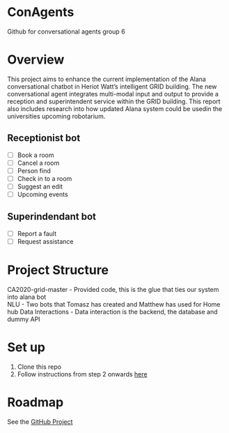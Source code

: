 # ConAgents
Github for conversational agents group 6

# Overview
This project aims to enhance the current implementation of the Alana conversational chatbot in Heriot Watt’s intelligent GRID building.
The new conversational agent integrates multi-modal input and output to provide a reception and  superintendent  service  within  the  GRID building. This report also includes research into how updated Alana system could be usedin the universities upcoming robotarium.

## Receptionist bot
- [ ] Book a room
- [ ] Cancel a room
- [ ] Person find
- [ ] Check in to a room
- [ ] Suggest an edit
- [ ] Upcoming events

## Superindendant bot
- [ ] Report a fault
- [ ] Request assistance

# Project Structure
CA2020-grid-master - Provided code, this is the glue that ties our system into alana bot                                
NLU - Two bots that Tomasz has created and Matthew has used for Home hub
Data Interactions - Data interaction is the backend, the database and dummy API

# Set up
1. Clone this repo
2. Follow instructions from step 2 onwards [here](https://github.com/HWUConvAgentsProject/CA2020_instructions/blob/master/alana_setup/Week2_lab_instructions.md)

# Roadmap
See the [GitHub Project](https://github.com/CBAlexander/ConAgents/projects/1)

